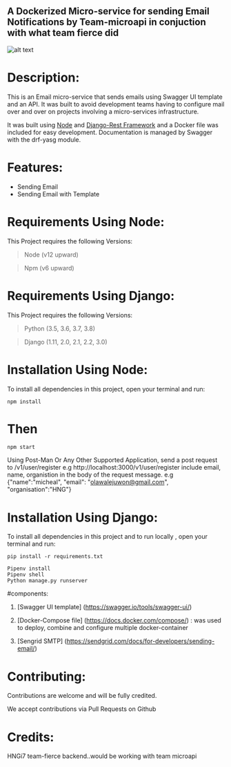 ## A Dockerized Micro-service for sending Email Notifications by Team-microapi in conjuction with what team fierce did 

![alt text](https://res.cloudinary.com/echefulouis/image/upload/v1591716347/Capture_p1txz0.png)

# Description:
This is an Email micro-service that sends emails using Swagger UI template and an API. It was built to avoid development teams having to configure mail over and over on projects involving a micro-services infrastructure.

It was built using [Node](https://node.org/)  and [Django-Rest Framework](https://www.django-rest-framework.org/) and a Docker file was included for easy development. 
Documentation is managed by Swagger with the drf-yasg module.



# Features:
- Sending Email
- Sending Email with Template


# Requirements Using Node:
This Project requires the following Versions:
> Node (v12 upward) 

> Npm (v6 upward)


# Requirements Using Django:
This Project requires the following Versions:
> Python (3.5, 3.6, 3.7, 3.8) 

> Django (1.11, 2.0, 2.1, 2.2, 3.0)

# Installation Using Node:
To install all dependencies in this project, open your terminal and run:
```
npm install
```
# Then 

```
npm start
```
Using Post-Man Or Any Other Supported Application, send a post request to
/v1/user/register e.g http://localhost:3000/v1/user/register
include email, name, organistion in the body of the request message. e.g
{"name":"micheal", "email": "olawalejuwon@gmail.com", "organisation":"HNG"} 



# Installation Using Django:
To install all dependencies in this project and to run locally , open your terminal and run:
```
pip install -r requirements.txt

Pipenv install 
Pipenv shell
Python manage.py runserver 
```

#components:
1. [Swagger UI template] (https://swagger.io/tools/swagger-ui/)

2. [Docker-Compose file] (https://docs.docker.com/compose/) : was used to deploy, combine and configure multiple docker-container

3. [Sengrid SMTP] (https://sendgrid.com/docs/for-developers/sending-email/)

# Contributing:
Contributions are welcome and will be fully credited.

We accept contributions via Pull Requests on Github

# Credits:
HNGi7 team-fierce backend..would be working with team microapi 

